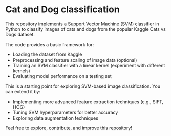 # Cat and Dog classification
This repository implements a Support Vector Machine (SVM) classifier in Python to classify images of cats and dogs from the popular Kaggle Cats vs Dogs dataset.

The code provides a basic framework for:

* Loading the dataset from Kaggle
* Preprocessing and feature scaling of image data (optional)
* Training an SVM classifier with a linear kernel (experiment with different kernels)
* Evaluating model performance on a testing set

This is a starting point for exploring SVM-based image classification. You can extend it by:

* Implementing more advanced feature extraction techniques (e.g., SIFT, HOG)
* Tuning SVM hyperparameters for better accuracy
* Exploring data augmentation techniques

Feel free to explore, contribute, and improve this repository!
